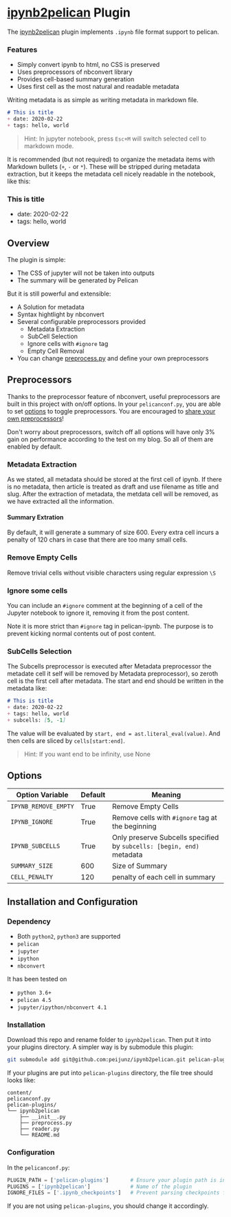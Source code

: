 # [ipynb2pelican](https://github.com/peijunz/ipynb2pelican) Plugin

The [ipynb2pelican](https://github.com/peijunz/ipynb2pelican) plugin implements `.ipynb` file format support to pelican.

### Features
+ Simply convert ipynb to html, no CSS is preserved
+ Uses preprocessors of nbconvert library
+ Provides cell-based summary generation
+ Uses first cell as the most natural and readable metadata

Writing metadata is as simple as writing metadata in markdown file.
```md
# This is title
+ date: 2020-02-22
+ tags: hello, world
```
> Hint: In jupyter notebook, press `Esc+M` will switch selected cell to markdown mode. 

It is recommended (but not required) to organize the metadata items
with Markdown bullets (`+`, `-` or `*`).
These will be stripped during metadata extraction,
but it keeps the metadata cell nicely readable in the notebook, like this:

### This is title
+ date: 2020-02-22
+ tags: hello, world

## Overview
The plugin is simple:

+ The CSS of jupyter will not be taken into outputs
+ The summary will be generated by Pelican

But it is still powerful and extensible:

+ A Solution for metadata
+ Syntax hightlight by nbconvert
+ Several configurable preprocessors provided
    - Metadata Extraction
    - SubCell Selection
    - Ignore cells with `#ignore` tag
    - Empty Cell Removal
+ You can change [preprocess.py](preprocess.py) and define your own preprocessors

## Preprocessors
Thanks to the preprocessor feature of nbconvert, useful preprocessors are built in this
project with on/off options. In your `pelicanconf.py`, you are able to
set [options](#options) to toggle preprocessors. You are encouraged to [share your own
preprocessors](https://github.com/peijunz/ipynb2pelican/wiki/Preprocessors)! 

Don't worry about preprocessors, switch off all options will have only 3% gain on
performance according to the test on my blog. So all of them are enabled by default.

### Metadata Extraction
As we stated, all metadata should be stored at the first cell of ipynb. If there is no metadata, then article is treated as draft and use filename as title and slug. After the extraction of metadata, the metdata cell will be removed, as we have extracted all the information. 

#### Summary Extration
By default, it will generate a summary of size 600. Every extra cell incurs a penalty of 120 chars in case that there are too many small cells. 

### Remove Empty Cells
Remove trivial cells without visible characters using regular expression `\S`

### Ignore some cells
You can include an `#ignore` comment at the beginning
of a cell of the Jupyter notebook to ignore it, removing it from the post content.

Note it is more strict than `#ignore` tag in pelican-ipynb. The purpose is to prevent kicking normal contents out of post content.

### SubCells Selection
The Subcells preprocessor is executed after Metadata preprocessor the metadate cell it self will be removed by Metadata preprocessor), so
zeroth cell is the first cell after metadata. The start and end should be written in the metadata like:
```md
# This is title
+ date: 2020-02-22
+ tags: hello, world
+ subcells: [5, -1]
```

The value will be evaluated by `start, end = ast.literal_eval(value)`. And then cells are sliced by `cells[start:end]`.

> Hint: If you want end to be infinity, use None

## Options

|Option Variable|Default|Meaning|
|------|-------|-------|
|`IPYNB_REMOVE_EMPTY`|True|Remove Empty Cells|
|`IPYNB_IGNORE`|True|Remove cells with `#ignore` tag at the beginning|
|`IPYNB_SUBCELLS`|True|Only preserve Subcells specified by `subcells: [begin, end)` metadata|
|`SUMMARY_SIZE` | 600 | Size of Summary|
|`CELL_PENALTY` | 120 | penalty of each cell in summary|

## Installation and Configuration
### Dependency
+ Both `python2`, `python3` are supported
+ `pelican`
+ `jupyter`
+ `ipython`
+ `nbconvert`

It has been tested on

+ `python 3.6+`
+ `pelican 4.5`
+ `jupyter/ipython/nbconvert 4.1`

### Installation
Download this repo and rename folder to `ipynb2pelican`. Then put it
into your plugins directory. A simpler way is by submodule this plugin:

```sh
git submodule add git@github.com:peijunz/ipynb2pelican.git pelican-plugins/ipynb2pelican
```

If your plugins are put
into `pelican-plugins` directory, the file tree
should looks like:
```
content/
pelicanconf.py
pelican-plugins/
└── ipynb2pelican
    ├── __init__.py
    ├── preprocess.py
    ├── reader.py
    └── README.md
```
### Configuration
In the `pelicanconf.py`:
```python
PLUGIN_PATH = ['pelican-plugins']       # Ensure your plugin path is in it
PLUGINS = ['ipynb2pelican']             # Name of the plugin
IGNORE_FILES = ['.ipynb_checkpoints']   # Prevent parsing checkpoints files
```

If you are not using `pelican-plugins`, you should change it accordingly.
